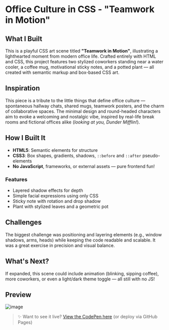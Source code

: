 # Office Culture in CSS - "Teamwork in Motion"

## What I Built
This is a playful CSS art scene titled **"Teamwork in Motion"**, illustrating a lighthearted moment from modern office life. Crafted entirely with HTML and CSS, this project features two stylized coworkers standing near a water cooler, a coffee mug, motivational sticky notes, and a potted plant — all created with semantic markup and box-based CSS art.

## Inspiration
This piece is a tribute to the little things that define office culture — spontaneous hallway chats, shared mugs, teamwork posters, and the charm of collaborative spaces. The minimal design and round-headed characters aim to evoke a welcoming and nostalgic vibe, inspired by real-life break rooms and fictional offices alike (*looking at you, Dunder Mifflin!*).

## How I Built It
- **HTML5**: Semantic elements for structure
- **CSS3**: Box shapes, gradients, shadows, `::before` and `::after` pseudo-elements
- **No JavaScript**, frameworks, or external assets — pure frontend fun!

### Features
- Layered shadow effects for depth
- Simple facial expressions using only CSS
- Sticky note with rotation and drop shadow
- Plant with stylized leaves and a geometric pot

## Challenges
The biggest challenge was positioning and layering elements (e.g., window shadows, arms, heads) while keeping the code readable and scalable. It was a great exercise in precision and visual balance.

## What's Next?
If expanded, this scene could include animation (blinking, sipping coffee), more coworkers, or even a light/dark theme toggle — all still with no JS!

## Preview

![image](https://github.com/user-attachments/assets/dfec04ad-3b84-408e-ad45-c6f95a84c20b)


> ✨ Want to see it live? [View the CodePen here](#) (or deploy via GitHub Pages)


